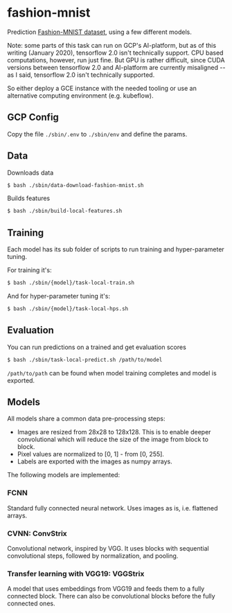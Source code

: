 fashion-mnist
==============================

Prediction [Fashion-MNIST dataset](https://research.zalando.com/welcome/mission/research-projects/fashion-mnist/), using a few different models.

Note: some parts of this task can run on GCP's AI-platform, but as of this writing (January 2020), tensorflow 2.0 isn't technically
support. CPU based computations, however, run just fine. But GPU is rather difficult, since CUDA versions between
tensorflow 2.0 and AI-platform are currently misaligned -- as I said, tensorflow 2.0 isn't technically supported.

So either deploy a GCE instance with the needed tooling or use an alternative computing environment (e.g. kubeflow).


## GCP Config

Copy the file `./sbin/.env` to `./sbin/env` and define the params.

## Data

Downloads data
```sh
$ bash ./sbin/data-download-fashion-mnist.sh
```

Builds features
```sh
$ bash ./sbin/build-local-features.sh
```

## Training

Each model has its sub folder of scripts to run training and hyper-parameter tuning.

For training it's:
```sh
$ bash ./sbin/{model}/task-local-train.sh
```
And for hyper-parameter tuning it's:
```sh
$ bash ./sbin/{model}/task-local-hps.sh
```

## Evaluation

You can run predictions on a trained and get evaluation scores

```sh
$ bash ./sbin/task-local-predict.sh /path/to/model
```

`/path/to/path` can be found when model training completes and model is exported.

## Models

All models share a common data pre-processing steps:

  - Images are resized from 28x28 to 128x128. This is to enable deeper convolutional which will reduce the size of the
  image from block to block.
  - Pixel values are normalized to [0, 1] - from [0, 255].
  - Labels are exported with the images as numpy arrays.

The following models are implemented:

### FCNN
Standard fully connected neural network. Uses images as is, i.e. flattened arrays.


### CVNN: ConvStrix

Convolutional network, inspired by VGG. It uses blocks with sequential convolutional steps, followed by
normalization, and pooling.

### Transfer learning with VGG19: VGGStrix

A model that uses embeddings from VGG19 and feeds them to a fully connected block. There can also be convolutional blocks before the fully connected ones.
